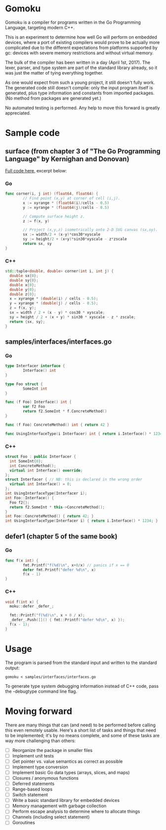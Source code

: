 # Gomoku

Gomoku is a compiler for programs written in the Go Programming
Language, targeting modern C++.

This is an experiment to determine how well Go will perform on embedded
devices, where a port of existing compilers would prove to be actually
more complicated due to the different expectations from platforms
supported by gc: devices with severe memory restrictions and without
virtual memory.

The bulk of the compiler has been written in a day (April 1st, 2017). 
The lexer, parser, and type system are part of the standard library
already, so it was just the matter of tying everything together.

As one would expect from such a young project, it still doesn't fully
work.  The generated code still doesn't compile: only the input program
itself is generated, plus type information and constants from imported
packages.  (No method from packages are generated yet.)

No automated testing is performed.  Any help to move this forward is
greatly appreciated.

# Sample code

## surface (from chapter 3 of "The Go Programming Language" by Kernighan and Donovan)

[Full code here](https://gist.github.com/lpereira/8bc64bf9796984b7868b8255d1692d59), excerpt below:

### Go

```Go
func corner(i, j int) (float64, float64) {
        // Find point (x,y) at corner of cell (i,j).
        x := xyrange * (float64(i)/cells - 0.5)
        y := xyrange * (float64(j)/cells - 0.5)

        // Compute surface height z.
        z := f(x, y)

        // Project (x,y,z) isometrically onto 2-D SVG canvas (sx,sy).
        sx := width/2 + (x-y)*cos30*xyscale
        sy := height/2 + (x+y)*sin30*xyscale - z*zscale
        return sx, sy
}
```

### C++

```C++
std::tuple<double, double> corner(int i, int j) {
  double sx{0};
  double sy{0};
  double x{0};
  double y{0};
  double z{0};
  x = xyrange * (double(i) / cells - 0.5);
  y = xyrange * (double(j) / cells - 0.5);
  z = f(x, y);
  sx = width / 2 + (x - y) * cos30 * xyscale;
  sy = height / 2 + (x + y) * sin30 * xyscale - z * zscale;
  return {sx, sy};
}
```

## samples/interfaces/interfaces.go

### Go

```Go
type Interfacer interface {
        Interface() int
}

type Foo struct {
        SomeInt int
}

func (f Foo) Interface() int {
        var f2 Foo
        return f2.SomeInt * f.ConcreteMethod()
}

func (f Foo) ConcreteMethod() int { return 42 }

func UsingInterfaceType(i Interfacer) int { return i.Interface() * 1234 }
```

### C++

```C++
struct Foo : public Interfacer {
  int SomeInt{0};
  int ConcreteMethod();
  virtual int Interface() override;
};
struct Interfacer { // NB: this is declared in the wrong order
  virtual int Interface() = 0;
};
int UsingInterfaceType(Interfacer i);
int Foo::Interface() {
  Foo f2{};
  return f2.SomeInt * this->ConcreteMethod();
}
int Foo::ConcreteMethod() { return 42; }
int UsingInterfaceType(Interfacer i) { return i.Interface() * 1234; }
```

## defer1 (chapter 5 of the same book)

### Go

```Go
func f(x int) {
        fmt.Printf("f(%d)\n", x+0/x) // panics if x == 0
        defer fmt.Printf("defer %d\n", x)
        f(x - 1)
}
```

### C++

```C++
void f(int x) {
  moku::defer _defer_;

  fmt::Printf("f(%d)\n", x + 0 / x);
  _defer_.Push([]() { fmt::Printf("defer %d\n", x) });
  f(x - 1);
}
```

# Usage

The program is parsed from the standard input and written to the standard
output:

    gomoku < samples/interfaces/interfaces.go

To generate type system debugging information instead of C++ code, pass
the -debugtype command line flag.

# Moving forward

There are many things that can (and need) to be performed before calling
this even remotely usable.  Here's a short list of tasks and things that
need to be implemented; it's by no means complete, and some of these tasks
are way more challenging than others:

- [ ] Reorganize the package in smaller files
- [ ] Implement unit tests
- [ ] Get pointer vs. value semantics as correct as possible
- [ ] Implement type conversion
- [ ] Implement basic Go data types (arrays, slices, and maps)
- [ ] Closures / anonymous functions
- [ ] Deferred statements
- [ ] Range-based loops
- [ ] Switch statement
- [ ] Write a basic standard library for embedded devices
- [ ] Memory management with garbage collection
- [ ] Perform escape analysis to determine where to allocate things
- [ ] Channels (including select statement)
- [ ] Goroutines